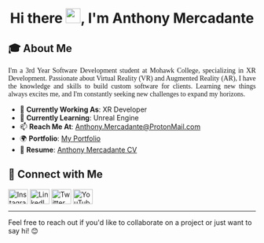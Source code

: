 <h1 align="center">Hi there <img src="https://media.giphy.com/media/hvRJCLFzcasrR4ia7z/giphy.gif" width="30px"/>, I'm Anthony Mercadante</h1>

## 🎓 About Me

<p align="justify" style="font-family: times new roman">I'm a 3rd Year Software Development student at Mohawk College, specializing in XR Development. Passionate about Virtual Reality (VR) and Augmented Reality (AR), I have the knowledge and skills to build custom software for clients. Learning new things always excites me, and I'm constantly seeking new challenges to expand my horizons.</p>

- 🔭 **Currently Working As**: XR Developer  
- 🌱 **Currently Learning**: Unreal Engine
- 📫 **Reach Me At**: Anthony.Mercadante@ProtonMail.com
- 🌍 **Portfolio**: [My Portfolio](https://anthonymercadante.github.io/)
- 📜 **Resume**: [Anthony Mercadante CV](https://drive.google.com/file/d/1U2_lsU1qbDaixPtnOEek1an9nR1JJXAm/view?usp=sharing)

## 🤝 Connect with Me

<p align="left">
  <a href="https://www.instagram.com/_anthonymercadante/" target="blank"><img align="center" src="https://raw.githubusercontent.com/rahuldkjain/github-profile-readme-generator/master/src/images/icons/Social/instagram.svg" alt="Instagram" height="30" width="40" /></a>
  <a href="https://www.linkedin.com/in/anthony-mercadante-022367113/" target="blank"><img align="center" src="https://raw.githubusercontent.com/rahuldkjain/github-profile-readme-generator/master/src/images/icons/Social/linked-in-alt.svg" alt="LinkedIn" height="30" width="40" /></a>
  <a href="https://twitter.com/AnthMercadante" target="blank"><img align="center" src="https://raw.githubusercontent.com/rahuldkjain/github-profile-readme-generator/master/src/images/icons/Social/twitter.svg" alt="Twitter" height="30" width="40" /></a>
  <a href="https://youtube.com/@anthonymercadante695" target="blank"><img align="center" src="https://raw.githubusercontent.com/rahuldkjain/github-profile-readme-generator/master/src/images/icons/Social/youtube.svg" alt="YouTube" height="30" width="40" /></a>
</p>

---

<!--
### ✨ Highlights
- **Projects**: Link to projects or GitHub repositories.
- **Awards & Recognition**: Details about your achievements.
- **Skills & Tools**: List of programming languages, tools, and techniques you're proficient in.
- **Contributions**: Community contributions, open-source participation, etc.
-->
Feel free to reach out if you'd like to collaborate on a project or just want to say hi! 😊
